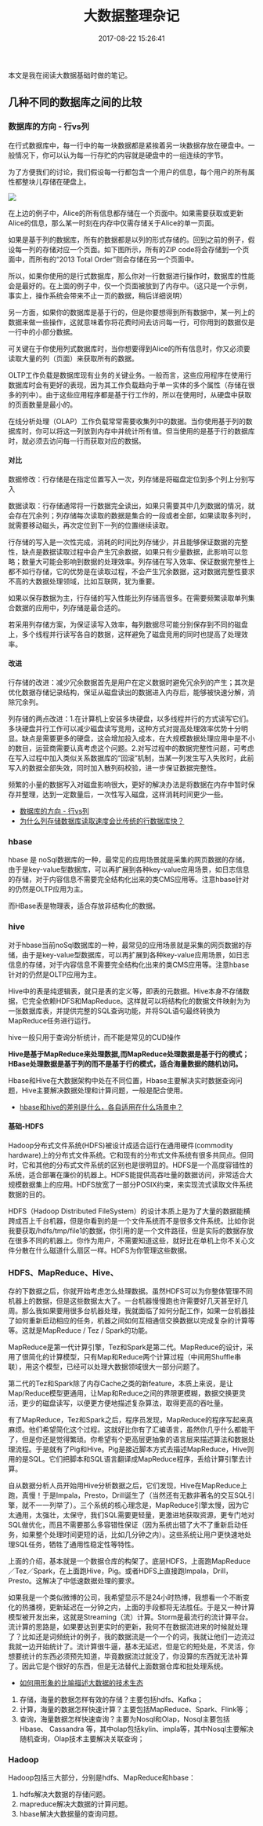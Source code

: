 ﻿---
title: 大数据整理杂记
date: 2017-08-22 15:26:41
categories: coding
tags:
  - 数据库
---

本文是我在阅读大数据基础时做的笔记。

<!--more-->

## 几种不同的数据库之间的比较

### 数据库的方向 - 行vs列

在行式数据库中，每一行中的每一块数据都是紧挨着另一块数据存放在硬盘中。一般情况下，你可以认为每一行存贮的内容就是硬盘中的一组连续的字节。

为了方便我们的讨论，我们假设每一行都包含一个用户的信息，每个用户的所有属性都整块儿存储在硬盘上。

![](http://ojt6zsxg2.bkt.clouddn.com/9905096c020f11360a788a0f983456e6.png)

在上边的例子中，Alice的所有信息都存储在一个页面中。如果需要获取或更新Alice的信息，那么某一时刻在内存中仅需存储关于Alice的单一页面。

如果是基于列的数据库，所有的数据都是以列的形式存储的。回到之前的例子，假设每一列的存储对应一个页面。如下图所示，所有的ZIP code将会存储到一个页面中，而所有的“2013 Total Order”则会存储在另一个页面中。

所以，如果你使用的是行式数据库，那么你对一行数据进行操作时，数据库的性能会是最好的。在上面的例子中，仅一个页面被放到了内存中。（这只是一个示例，事实上，操作系统会带来不止一页的数据，稍后详细说明）

另一方面，如果你的数据库是基于行的，但是你要想得到所有数据中，某一列上的数据来做一些操作，这就意味着你将花费时间去访问每一行，可你用到的数据仅是一行中的小部分数据。

可关键在于你使用列式数据库时，当你想要得到Alice的所有信息时，你又必须要读取大量的列（页面）来获取所有的数据。

OLTP工作负载是数据库现有业务的关键业务。一般而言，这些应用程序在使用行数据库时会有更好的表现，因为其工作负载趋向于单一实体的多个属性（存储在很多的列中）。由于这些应用程序都是基于行工作的，所以在使用时，从硬盘中获取的页面数量是最小的。

在线分析处理（OLAP）工作负载常常需要收集列中的数据。当你使用基于列的数据库时，你可以将这一列放到内存中并统计所有值。但当使用的是基于行的数据库时，就必须去访问每一行而获取对应的数据。

#### 对比

数据修改：行存储是在指定位置写入一次，列存储是将磁盘定位到多个列上分别写入

数据读取：行存储通常将一行数据完全读出，如果只需要其中几列数据的情况，就会存在冗余列；列存储每次读取的数据是集合的一段或者全部，如果读取多列时，就需要移动磁头，再次定位到下一列的位置继续读取。 

行存储的写入是一次性完成，消耗的时间比列存储少，并且能够保证数据的完整性，缺点是数据读取过程中会产生冗余数据，如果只有少量数据，此影响可以忽略；数量大可能会影响到数据的处理效率。列存储在写入效率、保证数据完整性上都不如行存储，它的优势是在读取过程，不会产生冗余数据，这对数据完整性要求不高的大数据处理领域，比如互联网，犹为重要。

如果以保存数据为主，行存储的写入性能比列存储高很多。在需要频繁读取单列集合数据的应用中，列存储是最合适的。

若采用列存储方案，为保证读写入效率，每列数据尽可能分别保存到不同的磁盘上，多个线程并行读写各自的数据，这样避免了磁盘竞用的同时也提高了处理效率。

#### 改进

行存储的改进：减少冗余数据首先是用户在定义数据时避免冗余列的产生；其次是优化数据存储记录结构，保证从磁盘读出的数据进入内存后，能够被快速分解，消除冗余列。

列存储的两点改进：1.在计算机上安装多块硬盘，以多线程并行的方式读写它们。多块硬盘并行工作可以减少磁盘读写竞用，这种方式对提高处理效率优势十分明显。缺点是需要更多的硬盘，这会增加投入成本，在大规模数据处理应用中是不小的数目，运营商需要认真考虑这个问题。2.对写过程中的数据完整性问题，可考虑在写入过程中加入类似关系数据库的“回滚”机制，当某一列发生写入失败时，此前写入的数据全部失效，同时加入散列码校验，进一步保证数据完整性。

频繁的小量的数据写入对磁盘影响很大，更好的解决办法是将数据在内存中暂时保存并整理，达到一定数量后，一次性写入磁盘，这样消耗时间更少一些。

* [数据库的方向 - 行vs列](https://www.ibm.com/developerworks/community/blogs/IBMi/entry/database?lang=en)
* [为什么列存储数据库读取速度会比传统的行数据库快？](https://www.zhihu.com/question/29380943)

### hbase

hbase 是 noSql数据库的一种，最常见的应用场景就是采集的网页数据的存储，由于是key-value型数据库，可以再扩展到各种key-value应用场景，如日志信息的存储，对于内容信息不需要完全结构化出来的类CMS应用等。注意hbase针对的仍然是OLTP应用为主。

而HBase表是物理表，适合存放非结构化的数据。

### hive

对于hbase当前noSql数据库的一种，最常见的应用场景就是采集的网页数据的存储，由于是key-value型数据库，可以再扩展到各种key-value应用场景，如日志信息的存储，对于内容信息不需要完全结构化出来的类CMS应用等。注意hbase针对的仍然是OLTP应用为主。

 Hive中的表是纯逻辑表，就只是表的定义等，即表的元数据。Hive本身不存储数据，它完全依赖HDFS和MapReduce。这样就可以将结构化的数据文件映射为为一张数据库表，并提供完整的SQL查询功能，并将SQL语句最终转换为MapReduce任务进行运行。

hive一般只用于查询分析统计，而不能是常见的CUD操作

**Hive是基于MapReduce来处理数据,而MapReduce处理数据是基于行的模式；HBase处理数据是基于列的而不是基于行的模式，适合海量数据的随机访问。**

Hbase和Hive在大数据架构中处在不同位置，Hbase主要解决实时数据查询问题，Hive主要解决数据处理和计算问题，一般是配合使用。

* [hbase和hive的差别是什么，各自适用在什么场景中？](https://www.zhihu.com/question/21677041)

#### 基础-HDFS

Hadoop分布式文件系统(HDFS)被设计成适合运行在通用硬件(commodity hardware)上的分布式文件系统。它和现有的分布式文件系统有很多共同点。但同时，它和其他的分布式文件系统的区别也是很明显的。HDFS是一个高度容错性的系统，适合部署在廉价的机器上。HDFS能提供高吞吐量的数据访问，非常适合大规模数据集上的应用。HDFS放宽了一部分POSIX约束，来实现流式读取文件系统数据的目的。

HDFS（Hadoop Distributed FileSystem）的设计本质上是为了大量的数据能横跨成百上千台机器，但是你看到的是一个文件系统而不是很多文件系统。比如你说我要获取/hdfs/tmp/file1的数据，你引用的是一个文件路径，但是实际的数据存放在很多不同的机器上。你作为用户，不需要知道这些，就好比在单机上你不关心文件分散在什么磁道什么扇区一样。HDFS为你管理这些数据。

### HDFS、MapReduce、Hive、

存的下数据之后，你就开始考虑怎么处理数据。虽然HDFS可以为你整体管理不同机器上的数据，但是这些数据太大了。一台机器慢慢跑也许需要好几天甚至好几周。那么我如果要用很多台机器处理，我就面临了如何分配工作，如果一台机器挂了如何重新启动相应的任务，机器之间如何互相通信交换数据以完成复杂的计算等等。这就是MapReduce / Tez / Spark的功能。

MapReduce是第一代计算引擎，Tez和Spark是第二代。MapReduce的设计，采用了很简化的计算模型，只有Map和Reduce两个计算过程（中间用Shuffle串联），用这个模型，已经可以处理大数据领域很大一部分问题了。

第二代的Tez和Spark除了内存Cache之类的新feature，本质上来说，是让Map/Reduce模型更通用，让Map和Reduce之间的界限更模糊，数据交换更灵活，更少的磁盘读写，以便更方便地描述复杂算法，取得更高的吞吐量。

有了MapReduce，Tez和Spark之后，程序员发现，MapReduce的程序写起来真麻烦。他们希望简化这个过程。这就好比你有了汇编语言，虽然你几乎什么都能干了，但是你还是觉得繁琐。你希望有个更高层更抽象的语言层来描述算法和数据处理流程。于是就有了Pig和Hive。Pig是接近脚本方式去描述MapReduce，Hive则用的是SQL。它们把脚本和SQL语言翻译成MapReduce程序，丢给计算引擎去计算。

自从数据分析人员开始用Hive分析数据之后，它们发现，Hive在MapReduce上跑，真慢！于是Impala，Presto，Drill诞生了（当然还有无数非著名的交互SQL引擎，就不一一列举了）。三个系统的核心理念是，MapReduce引擎太慢，因为它太通用，太强壮，太保守，我们SQL需要更轻量，更激进地获取资源，更专门地对SQL做优化，而且不需要那么多容错性保证（因为系统出错了大不了重新启动任务，如果整个处理时间更短的话，比如几分钟之内）。这些系统让用户更快速地处理SQL任务，牺牲了通用性稳定性等特性。

上面的介绍，基本就是一个数据仓库的构架了。底层HDFS，上面跑MapReduce／Tez／Spark，在上面跑Hive，Pig。或者HDFS上直接跑Impala，Drill，Presto。这解决了中低速数据处理的要求。

如果我是一个类似微博的公司，我希望显示不是24小时热博，我想看一个不断变化的热播榜，更新延迟在一分钟之内，上面的手段都将无法胜任。于是又一种计算模型被开发出来，这就是Streaming（流）计算。Storm是最流行的流计算平台。流计算的思路是，如果要达到更实时的更新，我何不在数据流进来的时候就处理了？比如还是词频统计的例子，我的数据流是一个一个的词，我就让他们一边流过我就一边开始统计了。流计算很牛逼，基本无延迟，但是它的短处是，不灵活，你想要统计的东西必须预先知道，毕竟数据流过就没了，你没算的东西就无法补算了。因此它是个很好的东西，但是无法替代上面数据仓库和批处理系统。

* [如何用形象的比喻描述大数据的技术生态](https://www.zhihu.com/question/27974418)

1. 存储，海量的数据怎样有效的存储？主要包括hdfs、Kafka；
2. 计算，海量的数据怎样快速计算？主要包括MapReduce、Spark、Flink等；
3. 查询，海量数据怎样快速查询？主要为Nosql和Olap，Nosql主要包括Hbase、 Cassandra 等，其中olap包括kylin、impla等，其中Nosql主要解决随机查询，Olap技术主要解决关联查询；

### Hadoop

Hadoop包括三大部分，分别是hdfs、MapReduce和hbase：

1. hdfs解决大数据的存储问题。
2. mapreduce解决大数据的计算问题。
3. hbase解决大数据量的查询问题。
